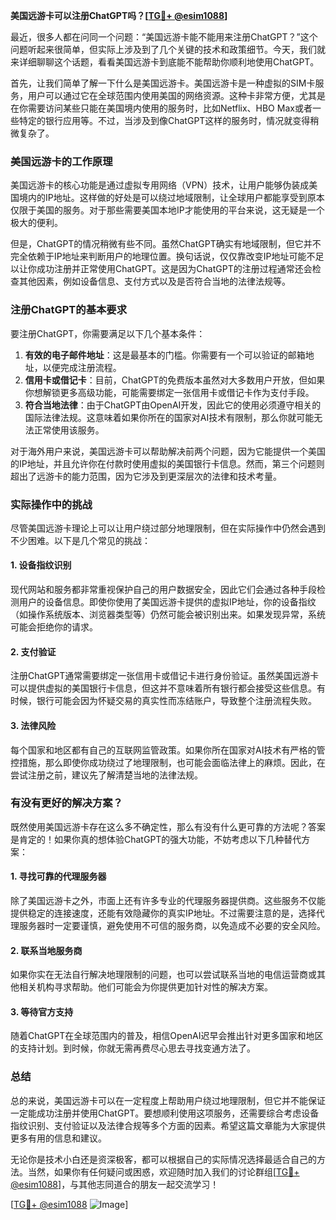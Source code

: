 **美国远游卡可以注册ChatGPT吗？[[TG💪+ @esim1088](https://t.me/s/esim1088)]**

最近，很多人都在问同一个问题：“美国远游卡能不能用来注册ChatGPT？”这个问题听起来很简单，但实际上涉及到了几个关键的技术和政策细节。今天，我们就来详细聊聊这个话题，看看美国远游卡到底能不能帮助你顺利地使用ChatGPT。

首先，让我们简单了解一下什么是美国远游卡。美国远游卡是一种虚拟的SIM卡服务，用户可以通过它在全球范围内使用美国的网络资源。这种卡非常方便，尤其是在你需要访问某些只能在美国境内使用的服务时，比如Netflix、HBO Max或者一些特定的银行应用等。不过，当涉及到像ChatGPT这样的服务时，情况就变得稍微复杂了。

### **美国远游卡的工作原理**

美国远游卡的核心功能是通过虚拟专用网络（VPN）技术，让用户能够伪装成美国境内的IP地址。这样做的好处是可以绕过地域限制，让全球用户都能享受到原本仅限于美国的服务。对于那些需要美国本地IP才能使用的平台来说，这无疑是一个极大的便利。

但是，ChatGPT的情况稍微有些不同。虽然ChatGPT确实有地域限制，但它并不完全依赖于IP地址来判断用户的地理位置。换句话说，仅仅靠改变IP地址可能不足以让你成功注册并正常使用ChatGPT。这是因为ChatGPT的注册过程通常还会检查其他因素，例如设备信息、支付方式以及是否符合当地的法律法规等。

### **注册ChatGPT的基本要求**

要注册ChatGPT，你需要满足以下几个基本条件：

1. **有效的电子邮件地址**：这是最基本的门槛。你需要有一个可以验证的邮箱地址，以便完成注册流程。
2. **信用卡或借记卡**：目前，ChatGPT的免费版本虽然对大多数用户开放，但如果你想解锁更多高级功能，可能需要绑定一张信用卡或借记卡作为支付手段。
3. **符合当地法律**：由于ChatGPT由OpenAI开发，因此它的使用必须遵守相关的国际法律法规。这意味着如果你所在的国家对AI技术有限制，那么你就可能无法正常使用该服务。

对于海外用户来说，美国远游卡可以帮助解决前两个问题，因为它能提供一个美国的IP地址，并且允许你在付款时使用虚拟的美国银行卡信息。然而，第三个问题则超出了远游卡的能力范围，因为它涉及到更深层次的法律和技术考量。

### **实际操作中的挑战**

尽管美国远游卡理论上可以让用户绕过部分地理限制，但在实际操作中仍然会遇到不少困难。以下是几个常见的挑战：

#### **1. 设备指纹识别**
现代网站和服务都非常重视保护自己的用户数据安全，因此它们会通过各种手段检测用户的设备信息。即使你使用了美国远游卡提供的虚拟IP地址，你的设备指纹（如操作系统版本、浏览器类型等）仍然可能会被识别出来。如果发现异常，系统可能会拒绝你的请求。

#### **2. 支付验证**
注册ChatGPT通常需要绑定一张信用卡或借记卡进行身份验证。虽然美国远游卡可以提供虚拟的美国银行卡信息，但这并不意味着所有银行都会接受这些信息。有时候，银行可能会因为怀疑交易的真实性而冻结账户，导致整个注册流程失败。

#### **3. 法律风险**
每个国家和地区都有自己的互联网监管政策。如果你所在国家对AI技术有严格的管控措施，那么即使你成功绕过了地理限制，也可能会面临法律上的麻烦。因此，在尝试注册之前，建议先了解清楚当地的法律法规。

### **有没有更好的解决方案？**

既然使用美国远游卡存在这么多不确定性，那么有没有什么更可靠的方法呢？答案是肯定的！如果你真的想体验ChatGPT的强大功能，不妨考虑以下几种替代方案：

#### **1. 寻找可靠的代理服务器**
除了美国远游卡之外，市面上还有许多专业的代理服务器提供商。这些服务不仅能提供稳定的连接速度，还能有效隐藏你的真实IP地址。不过需要注意的是，选择代理服务器时一定要谨慎，避免使用不可信的服务商，以免造成不必要的安全风险。

#### **2. 联系当地服务商**
如果你实在无法自行解决地理限制的问题，也可以尝试联系当地的电信运营商或其他相关机构寻求帮助。他们可能会为你提供更加针对性的解决方案。

#### **3. 等待官方支持**
随着ChatGPT在全球范围内的普及，相信OpenAI迟早会推出针对更多国家和地区的支持计划。到时候，你就无需再费尽心思去寻找变通方法了。

### **总结**

总的来说，美国远游卡可以在一定程度上帮助用户绕过地理限制，但它并不能保证一定能成功注册并使用ChatGPT。要想顺利使用这项服务，还需要综合考虑设备指纹识别、支付验证以及法律合规等多个方面的因素。希望这篇文章能为大家提供更多有用的信息和建议。

无论你是技术小白还是资深极客，都可以根据自己的实际情况选择最适合自己的方法。当然，如果你有任何疑问或困惑，欢迎随时加入我们的讨论群组[[TG💪+ @esim1088](https://t.me/s/esim1088)]，与其他志同道合的朋友一起交流学习！

[[TG💪+ @esim1088](https://t.me/s/esim1088) ![Image](https://i.postimg.cc/4NQfJmqS/Snipaste-2025-05-13-00-14-12.png)]